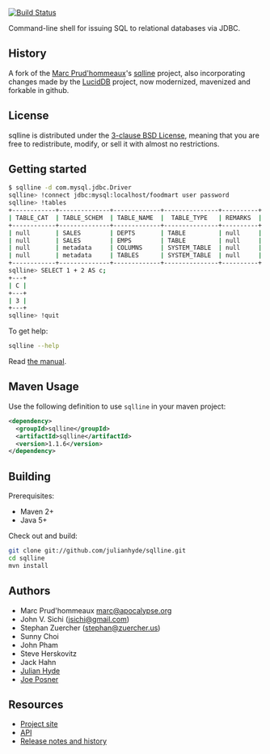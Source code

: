 [![Build Status](https://travis-ci.org/julianhyde/sqlline.png)](https://travis-ci.org/julianhyde/sqlline)

Command-line shell for issuing SQL to relational databases via JDBC.

## History

A fork of the [Marc Prud'hommeaux](http://mprudhom.users.sourceforge.net/)'s
[sqlline](http://sourceforge.net/projects/sqlline/) project, also
incorporating changes made by the
[LucidDB](https://github.com/LucidDB/luciddb) project,
now modernized, mavenized and forkable in github.

## License

sqlline is distributed under the
[3-clause BSD License](http://opensource.org/licenses/BSD-3-Clause),
meaning that you are free to redistribute, modify, or sell it with
almost no restrictions.

## Getting started

```bash
$ sqlline -d com.mysql.jdbc.Driver
sqlline> !connect jdbc:mysql:localhost/foodmart user password
sqlline> !tables
+------------+--------------+-------------+---------------+----------+
| TABLE_CAT  | TABLE_SCHEM  | TABLE_NAME  |  TABLE_TYPE   | REMARKS  |
+------------+--------------+-------------+---------------+----------+
| null       | SALES        | DEPTS       | TABLE         | null     |
| null       | SALES        | EMPS        | TABLE         | null     |
| null       | metadata     | COLUMNS     | SYSTEM_TABLE  | null     |
| null       | metadata     | TABLES      | SYSTEM_TABLE  | null     |
+------------+--------------+-------------+---------------+----------+
sqlline> SELECT 1 + 2 AS c;
+---+
| C |
+---+
| 3 |
+---+
sqlline> !quit
```

To get help:

```bash
sqlline --help
```

Read [the manual](http://www.hydromatic.net/sqlline/manual.html).

## Maven Usage

Use the following definition to use `sqlline` in your maven project:

```xml
<dependency>
  <groupId>sqlline</groupId>
  <artifactId>sqlline</artifactId>
  <version>1.1.6</version>
</dependency>
```

## Building

Prerequisites:

* Maven 2+
* Java 5+

Check out and build:

```bash
git clone git://github.com/julianhyde/sqlline.git
cd sqlline
mvn install
```

## Authors

* Marc Prud'hommeaux <marc@apocalypse.org>
* John V. Sichi (jsichi@gmail.com)
* Stephan Zuercher (stephan@zuercher.us)
* Sunny Choi
* John Pham
* Steve Herskovitz
* Jack Hahn
* [Julian Hyde](https://github.com/julianhyde)
* [Joe Posner](https://github.com/joeposner)

## Resources

* [Project site](http://www.hydromatic.net/sqlline)
* [API](http://www.hydromatic.net/sqlline/apidocs)
* <a href="HISTORY.md">Release notes and history</a>

